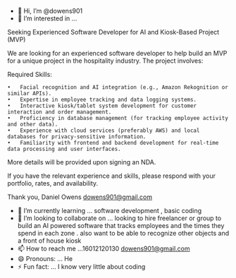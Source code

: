 - 👋 Hi, I’m @dowens901
- 👀 I’m interested in ...

Seeking Experienced Software Developer for AI and Kiosk-Based Project (MVP)

We are looking for an experienced software developer to help build an MVP for a unique project in the hospitality industry. The project involves:

Required Skills:

	•	Facial recognition and AI integration (e.g., Amazon Rekognition or similar APIs).
	•	Expertise in employee tracking and data logging systems.
	•	Interactive kiosk/tablet system development for customer interaction and order management.
	•	Proficiency in database management (for tracking employee activity and other data).
	•	Experience with cloud services (preferably AWS) and local databases for privacy-sensitive information.
	•	Familiarity with frontend and backend development for real-time data processing and user interfaces.

More details will be provided upon signing an NDA.

If you have the relevant experience and skills, please respond with your portfolio, rates, and availability.

Thank you,
Daniel Owens 
dowens901@gmail.com
- 🌱 I’m currently learning ... software development , basic coding 
- 💞️ I’m looking to collaborate on ... looking to hire freelancer or group to build an AI powered software that tracks employees and the times they spend in each zone . also want to be able to recognize other objects and a front of house kiosk 
- 📫 How to reach me ...16012120130 dowens901@gmail.com
- 😄 Pronouns: ... He 
- ⚡ Fun fact: ... I know very little about coding 

<!---
dowens901/dowens901 is a ✨ special ✨ repository because its `README.md` (this file) appears on your GitHub profile.
You can click the Preview link to take a look at your changes.
--->
